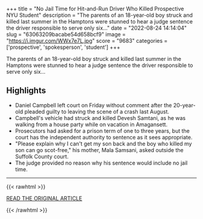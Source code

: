 +++
title = "No Jail Time for Hit-and-Run Driver Who Killed Prospective NYU Student"
description = "The parents of an 18-year-old boy struck and killed last summer in the Hamptons were stunned to hear a judge sentence the driver responsible to serve only six..."
date = "2022-08-24 14:14:04"
slug = "63063209bacabe54d658bcf9"
image = "https://i.imgur.com/WWx7e7L.jpg"
score = "9683"
categories = ['prospective', 'spokesperson', 'student']
+++

The parents of an 18-year-old boy struck and killed last summer in the Hamptons were stunned to hear a judge sentence the driver responsible to serve only six...

## Highlights

- Daniel Campbell left court on Friday without comment after the 20-year-old pleaded guilty to leaving the scene of a crash last August.
- Campbell's vehicle had struck and killed Devesh Samtani, as he was walking from a house party while on vacation in Amagansett.
- Prosecutors had asked for a prison term of one to three years, but the court has the independent authority to sentence as it sees appropriate.
- "Please explain why I can't get my son back and the boy who killed my son can go scot-free," his mother, Mala Samsani, asked outside the Suffolk County court.
- The judge provided no reason why his sentence would include no jail time.

---

{{< rawhtml >}}
  <p class="article-category">
    <a target="_blank" href="https://www.nbcnewyork.com/news/local/crime-and-courts/no-jail-time-for-hit-and-run-driver-who-killed-prospective-nyu-student/3813413/">READ THE ORIGINAL ARTICLE</a>
  </p>
{{< /rawhtml >}}
